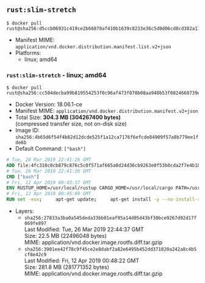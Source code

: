 ## `rust:slim-stretch`

```console
$ docker pull rust@sha256:d5ccb06931c419ce2b66870af410b1639c8233e36c5d0d06cd8cd382a1139fba
```

-	Manifest MIME: `application/vnd.docker.distribution.manifest.list.v2+json`
-	Platforms:
	-	linux; amd64

### `rust:slim-stretch` - linux; amd64

```console
$ docker pull rust@sha256:cc504decba99b819554253f0c96af473f078b08aa940b53f0824668739e10fdb
```

-	Docker Version: 18.06.1-ce
-	Manifest MIME: `application/vnd.docker.distribution.manifest.v2+json`
-	Total Size: **304.3 MB (304267400 bytes)**  
	(compressed transfer size, not on-disk size)
-	Image ID: `sha256:4b65d6f54f4b82d12dcde525f1a12ca7176f6efcde84909f57a8b779ee1fde6b`
-	Default Command: `["bash"]`

```dockerfile
# Tue, 26 Mar 2019 22:41:26 GMT
ADD file:4fc310c0cb879c876c5c0f571af665a0d24d36cb9263e0f53b0cda2f7e4b1844 in / 
# Tue, 26 Mar 2019 22:41:26 GMT
CMD ["bash"]
# Fri, 12 Apr 2019 00:43:37 GMT
ENV RUSTUP_HOME=/usr/local/rustup CARGO_HOME=/usr/local/cargo PATH=/usr/local/cargo/bin:/usr/local/sbin:/usr/local/bin:/usr/sbin:/usr/bin:/sbin:/bin RUST_VERSION=1.34.0
# Fri, 12 Apr 2019 00:45:09 GMT
RUN set -eux;     apt-get update;     apt-get install -y --no-install-recommends         ca-certificates         gcc         libc6-dev         wget         ;     dpkgArch="$(dpkg --print-architecture)";     case "${dpkgArch##*-}" in         amd64) rustArch='x86_64-unknown-linux-gnu'; rustupSha256='ce09d3de51432b34a8ff73c7aaa1edb64871b2541d2eb474441cedb8bf14c5fa' ;;         armhf) rustArch='armv7-unknown-linux-gnueabihf'; rustupSha256='bf140b03a49abb87a601ad29ca326b4e6721be39868c90ad17cd0b76014f1789' ;;         arm64) rustArch='aarch64-unknown-linux-gnu'; rustupSha256='76010a472d90714f781d5a4ce618f0e1f8ce3a8b8476ce35a34b2f6ab67a8026' ;;         i386) rustArch='i686-unknown-linux-gnu'; rustupSha256='bde10f3e1a267923224792bb26b605b1189733c9d0c806da955e5c5c45b2868c' ;;         *) echo >&2 "unsupported architecture: ${dpkgArch}"; exit 1 ;;     esac;     url="https://static.rust-lang.org/rustup/archive/1.17.0/${rustArch}/rustup-init";     wget "$url";     echo "${rustupSha256} *rustup-init" | sha256sum -c -;     chmod +x rustup-init;     ./rustup-init -y --no-modify-path --default-toolchain $RUST_VERSION;     rm rustup-init;     chmod -R a+w $RUSTUP_HOME $CARGO_HOME;     rustup --version;     cargo --version;     rustc --version;     apt-get remove -y --auto-remove         wget         ;     rm -rf /var/lib/apt/lists/*;
```

-	Layers:
	-	`sha256:27833a3ba0a545deda33bb01eaf95a14d05d43bf30bce9267d92d17f069fe897`  
		Last Modified: Tue, 26 Mar 2019 22:44:37 GMT  
		Size: 22.5 MB (22496048 bytes)  
		MIME: application/vnd.docker.image.rootfs.diff.tar.gzip
	-	`sha256:3901ee42f78c9f45ce2e8dabf2a82e6495b452dd371020a242a8c4b5cf8e42c9`  
		Last Modified: Fri, 12 Apr 2019 00:48:22 GMT  
		Size: 281.8 MB (281771352 bytes)  
		MIME: application/vnd.docker.image.rootfs.diff.tar.gzip
